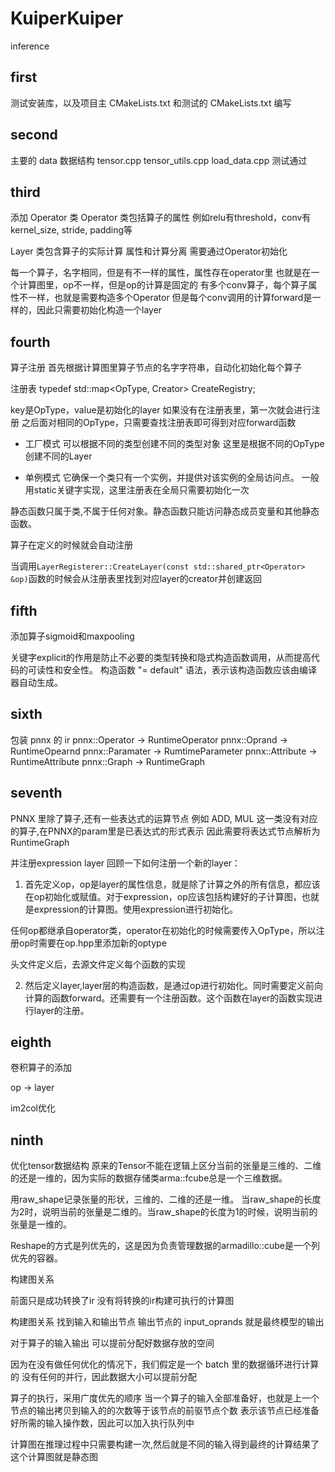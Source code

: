 # KuiperKuiper

inference

## first 
测试安装库，以及项目主 CMakeLists.txt 和测试的 CMakeLists.txt 编写

## second
主要的 data 数据结构
tensor.cpp
tensor_utils.cpp
load_data.cpp
测试通过

## third
添加 Operator 类
Operator 类包括算子的属性
例如relu有threshold，conv有kernel_size, stride, padding等

Layer 类包含算子的实际计算
属性和计算分离
需要通过Operator初始化

每一个算子，名字相同，但是有不一样的属性，属性存在operator里
也就是在一个计算图里，op不一样，但是op的计算是固定的
有多个conv算子，每个算子属性不一样，也就是需要构造多个Operator
但是每个conv调用的计算forward是一样的，因此只需要初始化构造一个layer

## fourth 
算子注册
首先根据计算图里算子节点的名字字符串，自动化初始化每个算子

注册表
typedef std::map<OpType, Creator> CreateRegistry;

key是OpType，value是初始化的layer
如果没有在注册表里，第一次就会进行注册
之后面对相同的OpType，只需要查找注册表即可得到对应forward函数

- 工厂模式
可以根据不同的类型创建不同的类型对象
这里是根据不同的OpType创建不同的Layer

- 单例模式
它确保一个类只有一个实例，并提供对该实例的全局访问点。
一般用static关键字实现，这里注册表在全局只需要初始化一次

静态函数只属于类,不属于任何对象。静态函数只能访问静态成员变量和其他静态函数。

算子在定义的时候就会自动注册

当调用`LayerRegisterer::CreateLayer(const std::shared_ptr<Operator> &op)`函数的时候会从注册表里找到对应layer的creator并创建返回


## fifth
添加算子sigmoid和maxpooling

关键字explicit的作用是防止不必要的类型转换和隐式构造函数调用，从而提高代码的可读性和安全性。
构造函数 "= default" 语法，表示该构造函数应该由编译器自动生成。

## sixth

包装 pnnx 的 ir
pnnx::Operator -> RuntimeOperator
pnnx::Oprand -> RuntimeOpearnd
pnnx::Paramater -> RumtimeParameter
pnnx::Attribute -> RuntimeAttribute
pnnx::Graph -> RuntimeGraph 

## seventh

PNNX 里除了算子,还有一些表达式的运算节点
例如 ADD, MUL
这一类没有对应的算子,在PNNX的param里是已表达式的形式表示
因此需要将表达式节点解析为RuntimeGraph

并注册expression layer
回顾一下如何注册一个新的layer：
1. 首先定义op，op是layer的属性信息，就是除了计算之外的所有信息，都应该在op初始化或赋值。对于expression，op应该包括构建好的子计算图，也就是expression的计算图。使用expression进行初始化。

任何op都继承自operator类，operator在初始化的时候需要传入OpType，所以注册op时需要在op.hpp里添加新的optype

头文件定义后，去源文件定义每个函数的实现

2. 然后定义layer,layer层的构造函数，是通过op进行初始化。同时需要定义前向计算的函数forward。还需要有一个注册函数。这个函数在layer的函数实现进行layer的注册。


## eighth

卷积算子的添加

op -> layer

im2col优化


## ninth
优化tensor数据结构
原来的Tensor不能在逻辑上区分当前的张量是三维的、二维的还是一维的，因为实际的数据存储类arma::fcube总是一个三维数据。

用raw_shape记录张量的形状，三维的、二维的还是一维。
当raw_shape的长度为2时，说明当前的张量是二维的。当raw_shape的长度为1的时候，说明当前的张量是一维的。

Reshape的方式是列优先的，这是因为负责管理数据的armadillo::cube是一个列优先的容器。

构建图关系

前面只是成功转换了ir
没有将转换的ir构建可执行的计算图

构建图关系
找到输入和输出节点
输出节点的 input_oprands
就是最终模型的输出

对于算子的输入输出
可以提前分配好数据存放的空间

因为在没有做任何优化的情况下，我们假定是一个 batch 里的数据循环进行计算的
没有任何的并行，因此数据大小可以提前分配

算子的执行，采用广度优先的顺序
当一个算子的输入全部准备好，也就是上一个节点的输出拷贝到输入的的次数等于该节点的前驱节点个数
表示该节点已经准备好所需的输入操作数，因此可以加入执行队列中

计算图在推理过程中只需要构建一次,然后就是不同的输入得到最终的计算结果了
这个计算图就是静态图